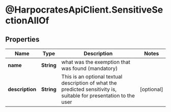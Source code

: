 # @HarpocratesApiClient.SensitiveSectionAllOf

## Properties

Name | Type | Description | Notes
------------ | ------------- | ------------- | -------------
**name** | **String** | what was the exemption that was found (mandatory) | 
**description** | **String** | This is an optional textual description of what the predicted sensitivity is, suitable for presentation to the user | [optional] 


